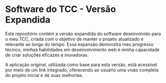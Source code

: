 
# Software do TCC - Versão Expandida

Este repositório contém a versão expandida do software desenvolvido para o meu TCC, criada com o objetivo de manter o projeto atualizado e relevante ao longo do tempo. Essa expansão demonstra meu progresso técnico, minhas habilidades em desenvolvimento web e minha capacidade de criar soluções eficazes e inovadoras.

A aplicação original, utilizada como base para esta versão, está acessível por meio de um link integrado, oferecendo ao usuário uma visão completa do projeto inicial e de suas melhorias.


